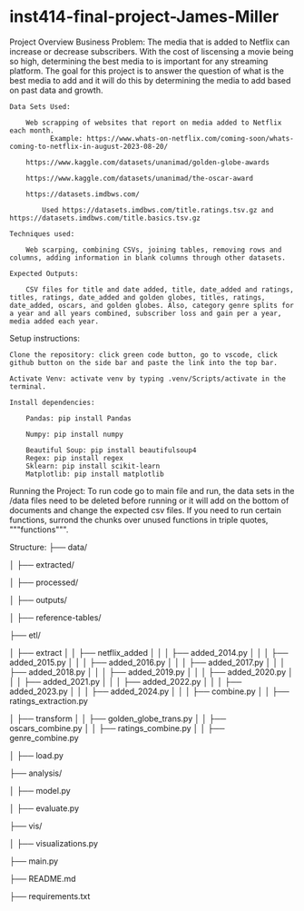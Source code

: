 # inst414-final-project-James-Miller
Project Overview
    Business Problem: The media that is added to Netflix can increase or decrease subscribers. With the cost of liscensing a movie being so high, determining the best media to is important for any streaming platform. The goal for this project is to answer the question of what is the best media to add and it will do this by determining the media to add based on past data and growth.
    
    Data Sets Used:
    
        Web scrapping of websites that report on media added to Netflix each month. 
              Example: https://www.whats-on-netflix.com/coming-soon/whats-coming-to-netflix-in-august-2023-08-20/
              
        https://www.kaggle.com/datasets/unanimad/golden-globe-awards
        
        https://www.kaggle.com/datasets/unanimad/the-oscar-award
        
        https://datasets.imdbws.com/
        
            Used https://datasets.imdbws.com/title.ratings.tsv.gz and https://datasets.imdbws.com/title.basics.tsv.gz
            
    Techniques used:
    
        Web scarping, combining CSVs, joining tables, removing rows and columns, adding information in blank columns through other datasets.
        
    Expected Outputs:
    
        CSV files for title and date added, title, date_added and ratings, titles, ratings, date_added and golden globes, titles, ratings, date_added, oscars, and golden globes. Also, category genre splits for a year and all years combined, subscriber loss and gain per a year, media added each year.
        
Setup instructions:

    Clone the repository: click green code button, go to vscode, click github button on the side bar and paste the link into the top bar.
    
    Activate Venv: activate venv by typing .venv/Scripts/activate in the terminal.
    
    Install dependencies:
    
        Pandas: pip install Pandas
        
        Numpy: pip install numpy
        
        Beautiful Soup: pip install beautifulsoup4
        Regex: pip install regex
        Sklearn: pip install scikit-learn
        Matplotlib: pip install matplotlib
Running the Project:
    To run code go to main file and run, the data sets in the /data files need to be deleted before running or it will add on the bottom of documents and change the expected csv files. If you need to run certain functions, surrond the chunks over unused functions in triple quotes, """functions""".

Structure:
├── data/

│   ├── extracted/

│   ├── processed/

│   ├── outputs/

│   ├── reference-tables/

├── etl/

│   ├── extract
│   │   ├── netflix_added
│   │   │  ├── added_2014.py
│   │   │  ├── added_2015.py
│   │   │  ├── added_2016.py
│   │   │  ├── added_2017.py
│   │   │  ├── added_2018.py
│   │   │  ├── added_2019.py
│   │   │  ├── added_2020.py
│   │   │  ├── added_2021.py
│   │   │  ├── added_2022.py
│   │   │  ├── added_2023.py
│   │   │  ├── added_2024.py
│   │   │  ├── combine.py
│   │   ├── ratings_extraction.py

│   ├── transform
│   │   ├── golden_globe_trans.py
│   │   ├── oscars_combine.py
│   │   ├── ratings_combine.py
│   │   ├── genre_combine.py

│   ├── load.py

├── analysis/

│   ├── model.py

│   ├── evaluate.py

├── vis/

│   ├── visualizations.py

├── main.py

├── README.md

├── requirements.txt
    
        

            
